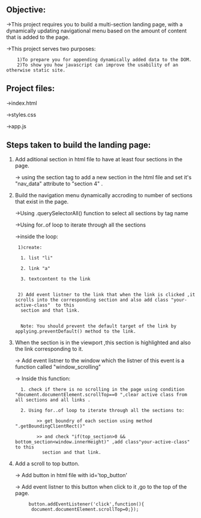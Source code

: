 Objective:
----------
   ->This project requires you to build a multi-section landing page, with a dynamically updating navigational menu based on the amount 
     of content that is added to the page.
     
   ->This project serves two purposes:
   
        1)To prepare you for appending dynamically added data to the DOM.
        2)To show you how javascript can improve the usability of an otherwise static site.

Project files:
--------------
   ->index.html
   
   ->styles.css
   
   ->app.js
   
Steps taken to build the landing page:
-------------------------------------
1) Add aditional section in html file to have at least four sections in the page.

    -> using the section tag to add a new section in the html file and set it's "nav_data" attribute to "section 4" .

2) Build the navigation menu dynamically accroding to number of sections that exist in the page.

    ->Using .querySelectorAll() function to select all sections by tag name
    
    ->Using for..of loop to iterate through all the sections
    
    ->inside the loop:
    
        1)create:
    
         1. list "li"
         
         2. link "a"
         
         3. textcontent to the link
     
     
        2) Add event listner to the link that when the link is clicked ,it scrolls into the corresponding section and also add class "your-active-class"  to this 
         section and that link.
    
    
         Note: You should prevent the default target of the link by applying.preventDefault() method to the link.
       


3) When the section is in the viewport ,this section is highlighted and also the link corresponding to it.

   -> Add event listner to the window which the listner of this event is a function called "window_scrolling"
   
   -> Inside this function:
   
         1. check if there is no scrolling in the page using condition "document.documentElement.scrollTop==0 ",clear active class from all sections and all links .
         
         2. Using for..of loop to iterate through all the sections to:
         
               >> get boundry of each section using method ".getBoundingClientRect()"
               
               >> and check "if(top_section>0 && bottom_section<window.innerHeight)" ,add class"your-active-class"  to this 
                 section and that link.
   
          
         
4) Add a scroll to top button.

      -> Add button in html file with id='top_button'
      
      -> Add event listner to this button when click to it ,go to the top of the page.
      
            button.addEventListener('click',function(){
	         document.documentElement.scrollTop=0;});



